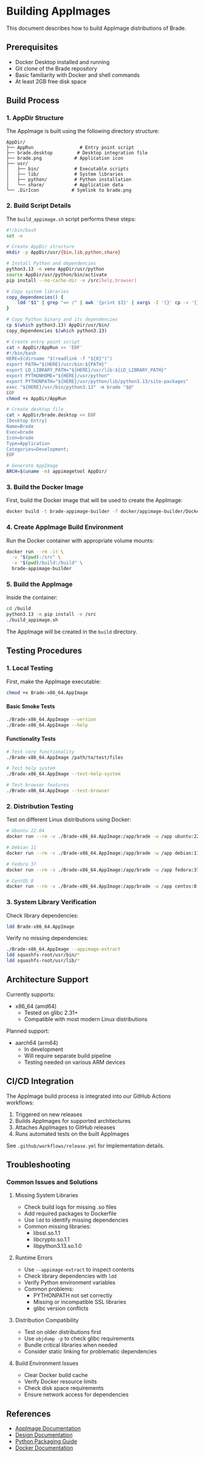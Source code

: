 # Building AppImages

This document describes how to build AppImage distributions of Brade.

## Prerequisites

- Docker Desktop installed and running
- Git clone of the Brade repository
- Basic familiarity with Docker and shell commands
- At least 2GB free disk space

## Build Process

### 1. AppDir Structure

The AppImage is built using the following directory structure:

```
AppDir/
├── AppRun                 # Entry point script
├── brade.desktop         # Desktop integration file
├── brade.png            # Application icon
├── usr/
│   ├── bin/             # Executable scripts
│   ├── lib/             # System libraries
│   ├── python/          # Python installation
│   └── share/           # Application data
└── .DirIcon            # Symlink to brade.png
```

### 2. Build Script Details

The `build_appimage.sh` script performs these steps:

```bash
#!/bin/bash
set -e

# Create AppDir structure
mkdir -p AppDir/usr/{bin,lib,python,share}

# Install Python and dependencies
python3.13 -m venv AppDir/usr/python
source AppDir/usr/python/bin/activate
pip install --no-cache-dir -e /src[help,browser]

# Copy system libraries
copy_dependencies() {
    ldd "$1" | grep "=> /" | awk '{print $3}' | xargs -I '{}' cp -v '{}' AppDir/usr/lib/
}

# Copy Python binary and its dependencies
cp $(which python3.13) AppDir/usr/bin/
copy_dependencies $(which python3.13)

# Create entry point script
cat > AppDir/AppRun << 'EOF'
#!/bin/bash
HERE=$(dirname "$(readlink -f "${0}")")
export PATH="${HERE}/usr/bin:${PATH}"
export LD_LIBRARY_PATH="${HERE}/usr/lib:${LD_LIBRARY_PATH}"
export PYTHONHOME="${HERE}/usr/python"
export PYTHONPATH="${HERE}/usr/python/lib/python3.13/site-packages"
exec "${HERE}/usr/bin/python3.13" -m brade "$@"
EOF
chmod +x AppDir/AppRun

# Create desktop file
cat > AppDir/brade.desktop << EOF
[Desktop Entry]
Name=Brade
Exec=brade
Icon=brade
Type=Application
Categories=Development;
EOF

# Generate AppImage
ARCH=$(uname -m) appimagetool AppDir/
```

### 3. Build the Docker Image

First, build the Docker image that will be used to create the AppImage:

```bash
docker build -t brade-appimage-builder -f docker/appimage-builder/Dockerfile .
```

### 4. Create AppImage Build Environment

Run the Docker container with appropriate volume mounts:

```bash
docker run --rm -it \
  -v "$(pwd):/src" \
  -v "$(pwd)/build:/build" \
  brade-appimage-builder
```

### 5. Build the AppImage

Inside the container:

```bash
cd /build
python3.13 -m pip install -e /src
./build_appimage.sh
```

The AppImage will be created in the `build` directory.

## Testing Procedures

### 1. Local Testing

First, make the AppImage executable:
```bash
chmod +x Brade-x86_64.AppImage
```

#### Basic Smoke Tests
```bash
./Brade-x86_64.AppImage --version
./Brade-x86_64.AppImage --help
```

#### Functionality Tests
```bash
# Test core functionality
./Brade-x86_64.AppImage /path/to/test/files

# Test help system
./Brade-x86_64.AppImage --test-help-system

# Test browser features
./Brade-x86_64.AppImage --test-browser
```

### 2. Distribution Testing

Test on different Linux distributions using Docker:

```bash
# Ubuntu 22.04
docker run --rm -v ./Brade-x86_64.AppImage:/app/brade -w /app ubuntu:22.04 ./brade --version

# Debian 11
docker run --rm -v ./Brade-x86_64.AppImage:/app/brade -w /app debian:11 ./brade --version

# Fedora 37
docker run --rm -v ./Brade-x86_64.AppImage:/app/brade -w /app fedora:37 ./brade --version

# CentOS 8
docker run --rm -v ./Brade-x86_64.AppImage:/app/brade -w /app centos:8 ./brade --version
```

### 3. System Library Verification

Check library dependencies:
```bash
ldd Brade-x86_64.AppImage
```

Verify no missing dependencies:
```bash
./Brade-x86_64.AppImage --appimage-extract
ldd squashfs-root/usr/bin/*
ldd squashfs-root/usr/lib/*
```

## Architecture Support

Currently supports:
- x86_64 (amd64)
  - Tested on glibc 2.31+
  - Compatible with most modern Linux distributions

Planned support:
- aarch64 (arm64)
  - In development
  - Will require separate build pipeline
  - Testing needed on various ARM devices

## CI/CD Integration

The AppImage build process is integrated into our GitHub Actions workflows:

1. Triggered on new releases
2. Builds AppImages for supported architectures
3. Attaches AppImages to GitHub releases
4. Runs automated tests on the built AppImages

See `.github/workflows/release.yml` for implementation details.

## Troubleshooting

### Common Issues and Solutions

1. Missing System Libraries
   - Check build logs for missing .so files
   - Add required packages to Dockerfile
   - Use `ldd` to identify missing dependencies
   - Common missing libraries:
     - libssl.so.1.1
     - libcrypto.so.1.1
     - libpython3.13.so.1.0

2. Runtime Errors
   - Use `--appimage-extract` to inspect contents
   - Check library dependencies with `ldd`
   - Verify Python environment variables
   - Common problems:
     - PYTHONPATH not set correctly
     - Missing or incompatible SSL libraries
     - glibc version conflicts

3. Distribution Compatibility
   - Test on older distributions first
   - Use `objdump -p` to check glibc requirements
   - Bundle critical libraries when needed
   - Consider static linking for problematic dependencies

4. Build Environment Issues
   - Clear Docker build cache
   - Verify Docker resource limits
   - Check disk space requirements
   - Ensure network access for dependencies

## References

- [AppImage Documentation](https://docs.appimage.org/)
- [Design Documentation](../design-docs/app_image/plan_app_image.md)
- [Python Packaging Guide](https://packaging.python.org/)
- [Docker Documentation](https://docs.docker.com/)
